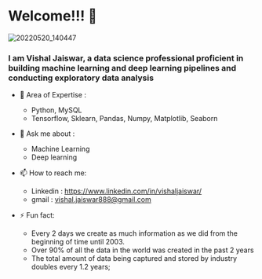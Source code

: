 # Welcome!!! 👋

![20220520_140447](https://user-images.githubusercontent.com/102510153/169489036-9b9c9a0f-008e-49d7-8d50-861f36b8b479.png)

<!--
**vishaljaiswar888/vishaljaiswar888** is a ✨ _special_ ✨ repository because its `README.md` (this file) appears on your GitHub profile.

Here are some ideas to get you started:

- 🔭 I’m currently working on ...
- 🌱 I’m currently learning ...
- 👯 I’m looking to collaborate on ...
- 🤔 I’m looking for help with ...
- 💬 Ask me about ...
- 📫 How to reach me: ...
- 😄 Pronouns: ...
- ⚡ Fun fact: ...
-->
### I am Vishal Jaiswar, a data science professional proficient in building machine learning and deep learning pipelines and conducting exploratory data analysis




- 🌱 Area of Expertise :
     - Python, MySQL
     - Tensorflow, Sklearn, Pandas, Numpy, Matplotlib, Seaborn
   
   
- 💬 Ask me about :
     - Machine Learning
     - Deep learning
     
     
- 📫 How to reach me: 
     - Linkedin : https://www.linkedin.com/in/vishaljaiswar/
     - gmail : vishal.jaiswar888@gmail.com
     
     
- ⚡ Fun fact: 
     - Every 2 days we create as much information as we did from the beginning of time until 2003.
     - Over 90% of all the data in the world was created in the past 2 years
     - The total amount of data being captured and stored by industry doubles every 1.2 years;
